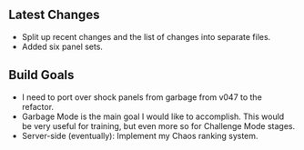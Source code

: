## Latest Changes
- Split up recent changes and the list of changes into separate files.
- Added six panel sets.
## Build Goals
- I need to port over shock panels from garbage from v047 to the refactor.
- Garbage Mode is the main goal I would like to accomplish. This would be very useful for training, but even more so for Challenge Mode stages.
- Server-side (eventually): Implement my Chaos ranking system.